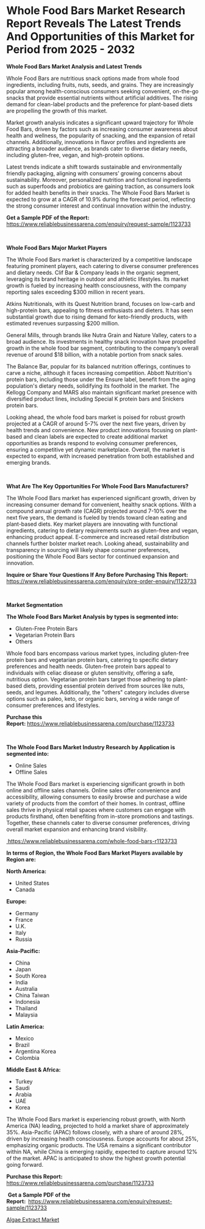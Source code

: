 <p><h1>Whole Food Bars Market Research Report Reveals The Latest Trends And Opportunities of this Market for Period from 2025 - 2032</h1></p><p><strong>Whole Food Bars Market Analysis and Latest Trends</strong></p>
<p><p>Whole Food Bars are nutritious snack options made from whole food ingredients, including fruits, nuts, seeds, and grains. They are increasingly popular among health-conscious consumers seeking convenient, on-the-go snacks that provide essential nutrients without artificial additives. The rising demand for clean-label products and the preference for plant-based diets are propelling the growth of this market.</p><p>Market growth analysis indicates a significant upward trajectory for Whole Food Bars, driven by factors such as increasing consumer awareness about health and wellness, the popularity of snacking, and the expansion of retail channels. Additionally, innovations in flavor profiles and ingredients are attracting a broader audience, as brands cater to diverse dietary needs, including gluten-free, vegan, and high-protein options.</p><p>Latest trends indicate a shift towards sustainable and environmentally friendly packaging, aligning with consumers’ growing concerns about sustainability. Moreover, personalized nutrition and functional ingredients such as superfoods and probiotics are gaining traction, as consumers look for added health benefits in their snacks. The Whole Food Bars Market is expected to grow at a CAGR of 10.9% during the forecast period, reflecting the strong consumer interest and continual innovation within the industry.</p></p>
<p><strong>Get a Sample PDF of the Report:&nbsp;</strong> <a href="https://www.reliablebusinessarena.com/enquiry/request-sample/1123733?utm_campaign=2106&utm_medium=2&utm_source=Github&utm_content=ia&utm_term=14022025&utm_id=whole-food-bars">https://www.reliablebusinessarena.com/enquiry/request-sample/1123733</a></p>
<p>&nbsp;</p>
<p><strong>Whole Food Bars Major Market Players</strong></p>
<p><p>The Whole Food Bars market is characterized by a competitive landscape featuring prominent players, each catering to diverse consumer preferences and dietary needs. Clif Bar & Company leads in the organic segment, leveraging its brand heritage in outdoor and athletic lifestyles. Its market growth is fueled by increasing health consciousness, with the company reporting sales exceeding $300 million in recent years.</p><p>Atkins Nutritionals, with its Quest Nutrition brand, focuses on low-carb and high-protein bars, appealing to fitness enthusiasts and dieters. It has seen substantial growth due to rising demand for keto-friendly products, with estimated revenues surpassing $200 million.</p><p>General Mills, through brands like Nutra Grain and Nature Valley, caters to a broad audience. Its investments in healthy snack innovation have propelled growth in the whole food bar segment, contributing to the company’s overall revenue of around $18 billion, with a notable portion from snack sales.</p><p>The Balance Bar, popular for its balanced nutrition offerings, continues to carve a niche, although it faces increasing competition. Abbott Nutrition's protein bars, including those under the Ensure label, benefit from the aging population's dietary needs, solidifying its foothold in the market. The Kellogg Company and MARS also maintain significant market presence with diversified product lines, including Special K protein bars and Snickers protein bars.</p><p>Looking ahead, the whole food bars market is poised for robust growth projected at a CAGR of around 5-7% over the next five years, driven by health trends and convenience. New product innovations focusing on plant-based and clean labels are expected to create additional market opportunities as brands respond to evolving consumer preferences, ensuring a competitive yet dynamic marketplace. Overall, the market is expected to expand, with increased penetration from both established and emerging brands.</p></p>
<p>&nbsp;</p>
<p><strong>What Are The Key Opportunities For Whole Food Bars Manufacturers?</strong></p>
<p><p>The Whole Food Bars market has experienced significant growth, driven by increasing consumer demand for convenient, healthy snack options. With a compound annual growth rate (CAGR) projected around 7-10% over the next five years, the demand is fueled by trends toward clean eating and plant-based diets. Key market players are innovating with functional ingredients, catering to dietary requirements such as gluten-free and vegan, enhancing product appeal. E-commerce and increased retail distribution channels further bolster market reach. Looking ahead, sustainability and transparency in sourcing will likely shape consumer preferences, positioning the Whole Food Bars sector for continued expansion and innovation.</p></p>
<p><strong>Inquire or Share Your Questions If Any Before Purchasing This Report:</strong> <a href="https://www.reliablebusinessarena.com/enquiry/pre-order-enquiry/1123733?utm_campaign=2106&utm_medium=2&utm_source=Github&utm_content=ia&utm_term=14022025&utm_id=whole-food-bars">https://www.reliablebusinessarena.com/enquiry/pre-order-enquiry/1123733</a></p>
<p>&nbsp;</p>
<p><strong>Market Segmentation</strong></p>
<p><strong>The Whole Food Bars Market Analysis by types is segmented into:</strong></p>
<p><ul><li>Gluten-Free Protein Bars</li><li>Vegetarian Protein Bars</li><li>Others</li></ul></p>
<p><p>Whole food bars encompass various market types, including gluten-free protein bars and vegetarian protein bars, catering to specific dietary preferences and health needs. Gluten-free protein bars appeal to individuals with celiac disease or gluten sensitivity, offering a safe, nutritious option. Vegetarian protein bars target those adhering to plant-based diets, providing essential protein derived from sources like nuts, seeds, and legumes. Additionally, the "others" category includes diverse options such as paleo, keto, or organic bars, serving a wide range of consumer preferences and lifestyles.</p></p>
<p><strong>Purchase this Report:&nbsp;</strong><a href="https://www.reliablebusinessarena.com/purchase/1123733?utm_campaign=2106&utm_medium=2&utm_source=Github&utm_content=ia&utm_term=14022025&utm_id=whole-food-bars">https://www.reliablebusinessarena.com/purchase/1123733</a></p>
<p>&nbsp;</p>
<p><strong>The Whole Food Bars Market Industry Research by Application is segmented into:</strong></p>
<p><ul><li>Online Sales</li><li>Offline Sales</li></ul></p>
<p><p>The Whole Food Bars market is experiencing significant growth in both online and offline sales channels. Online sales offer convenience and accessibility, allowing consumers to easily browse and purchase a wide variety of products from the comfort of their homes. In contrast, offline sales thrive in physical retail spaces where customers can engage with products firsthand, often benefiting from in-store promotions and tastings. Together, these channels cater to diverse consumer preferences, driving overall market expansion and enhancing brand visibility.</p></p>
<p><a href="https://www.reliablebusinessarena.com/whole-food-bars-r1123733?utm_campaign=2106&utm_medium=2&utm_source=Github&utm_content=ia&utm_term=14022025&utm_id=whole-food-bars">&nbsp;https://www.reliablebusinessarena.com/whole-food-bars-r1123733</a></p>
<p><strong>In terms of Region, the Whole Food Bars Market Players available by Region are:</strong></p>
<p>
    <p> <strong> North America: </strong>
        <ul>
            <li>United States</li>
            <li>Canada</li>
        </ul>
        </p> 
    <p> <strong> Europe: </strong>
        <ul>
            <li>Germany</li>
            <li>France</li>
            <li>U.K.</li>
            <li>Italy</li>
            <li>Russia</li>
        </ul>
        </p> 
    <p> <strong> Asia-Pacific: </strong>
        <ul>
            <li>China</li>
            <li>Japan</li>
            <li>South Korea</li>
            <li>India</li>
            <li>Australia</li>
            <li>China Taiwan</li>
            <li>Indonesia</li>
            <li>Thailand</li>
            <li>Malaysia</li>
        </ul>
        </p> 
    <p> <strong> Latin America: </strong>
        <ul>
            <li>Mexico</li>
            <li>Brazil</li>
            <li>Argentina Korea</li>
            <li>Colombia</li>
        </ul>
        </p> 
    <p> <strong> Middle East & Africa: </strong>
        <ul>
            <li>Turkey</li>
            <li>Saudi</li>
            <li>Arabia</li>
            <li>UAE</li>
            <li>Korea</li>
        </ul>
    </p>
    </p>
<p><p>The Whole Food Bars market is experiencing robust growth, with North America (NA) leading, projected to hold a market share of approximately 35%. Asia-Pacific (APAC) follows closely, with a share of around 28%, driven by increasing health consciousness. Europe accounts for about 25%, emphasizing organic products. The USA remains a significant contributor within NA, while China is emerging rapidly, expected to capture around 12% of the market. APAC is anticipated to show the highest growth potential going forward.</p></p>
<p><strong>Purchase this Report: </strong><a href="https://www.reliablebusinessarena.com/purchase/1123733?utm_campaign=2106&utm_medium=2&utm_source=Github&utm_content=ia&utm_term=14022025&utm_id=whole-food-bars">https://www.reliablebusinessarena.com/purchase/1123733</a></p>
<p>&nbsp;<strong>Get a Sample PDF of the Report:&nbsp;&nbsp;</strong><a href="https://www.reliablebusinessarena.com/enquiry/request-sample/1123733?utm_campaign=2106&utm_medium=2&utm_source=Github&utm_content=ia&utm_term=14022025&utm_id=whole-food-bars">https://www.reliablebusinessarena.com/enquiry/request-sample/1123733</a></p>
<p><strong></strong></p>
<p><p><a href="https://github.com/JosephineMcguire65/Market-Research-Report-List-1/blob/main/algae-extract-market.md?utm_campaign=2106&utm_medium=2&utm_source=Github&utm_content=ia&utm_term=14022025&utm_id=whole-food-bars">Algae Extract Market</a></p></p>